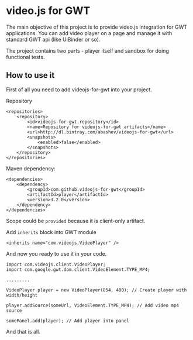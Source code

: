 video.js for GWT
=====

The main objective of this project is to provide video.js integration for GWT applications. You can add video player on a page and manage it with standard GWT api (like UiBinder or so).

The project contains two parts - player itself and sandbox for doing functional tests.

How to use it
-----

First of all you need to add videojs-for-gwt into your project.

Repository

    <repositories>
        <repository>
            <id>videojs-for-gwt.repository</id>
            <name>Repository for videojs-for-gwt artifacts</name>
            <url>http://dl.bintray.com/abashev/videojs-for-gwt</url>
            <snapshots>
                <enabled>false</enabled>
            </snapshots>
        </repository>
    </repositories>

Maven dependency:

    <dependencies>
        <dependency>
            <groupId>com.github.videojs-for-gwt</groupId>
            <artifactId>player</artifactId>
            <version>3.2.0</version>
        </dependency>
    </dependencies>

Scope could be `provided` because it is client-only artifact.

Add `inherits` block into GWT module

    <inherits name="com.videojs.VideoPlayer" />

And now you ready to use it in your code.

    import com.videojs.client.VideoPlayer;
    import com.google.gwt.dom.client.VideoElement.TYPE_MP4;

    .........

    VideoPlayer player = new VideoPlayer(854, 480); // Create player with width/height

    player.addSource(someUrl, VideoElement.TYPE_MP4); // Add video mp4 source

    somePanel.add(player); // Add player into panel

And that is all.
